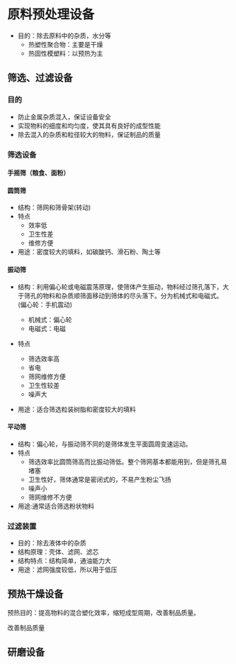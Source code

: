 # 原料预处理设备
- 目的：除去原料中的杂质，水分等
  - 热塑性聚合物：主要是干燥
  - 热固性模塑料：以预热为主

## 筛选、过滤设备
### 目的
- 防止金属杂质混入，保证设备安全
- 实现物料的细度和均匀度，使其具有良好的成型性能
- 除去混入的杂质和粒径较大的物料，保证制品的质量

### 筛选设备

#### 手摇筛（粮食、面粉）

#### 圆筒筛
- 结构：筛网和筛骨架(转动)
- 特点
  - 效率低
  - 卫生性差
  - 维修方便 
- 用途：密度较大的填料，如碳酸钙、滑石粉、陶土等

#### 振动筛
- 结构：利用偏心轮或电磁震荡原理，使筛体产生振动，物料经过筛孔落下，大于筛孔的物料和杂质顺筛面移动到筛体的尽头落下。分为机械式和电磁式。
(偏心轮：手机震动)
  - 机械式：偏心轮
  - 电磁式：电磁

- 特点
  - 筛选效率高
  - 省电
  - 筛网维修方便
  - 卫生性较差
  - 噪声大

- 用途：适合筛选粒装树脂和密度较大的填料

#### 平动筛
- 结构：偏心轮，与振动筛不同的是筛体发生平面圆周变速运动。
- 特点
   - 筛选效率比圆筒筛高而比振动筛低。整个筛网基本都能用到，但是筛孔易堵塞
   - 卫生性好，筛体通常是密闭式的，不易产生粉尘飞扬
   - 噪声小
   - 筛网维修不方便
- 用途:通常适合筛选粉状物料

### 过滤装置
- 目的：除去液体中的杂质
- 结构原理：壳体、滤网、滤芯
- 结构特点：结构简单，通油能力大
- 用途：滤网强度较低，所以用于低压

## 预热干燥设备
预热目的：提高物料的混合塑化效率，缩短成型周期，改善制品质量。

改善制品质量


## 研磨设备


